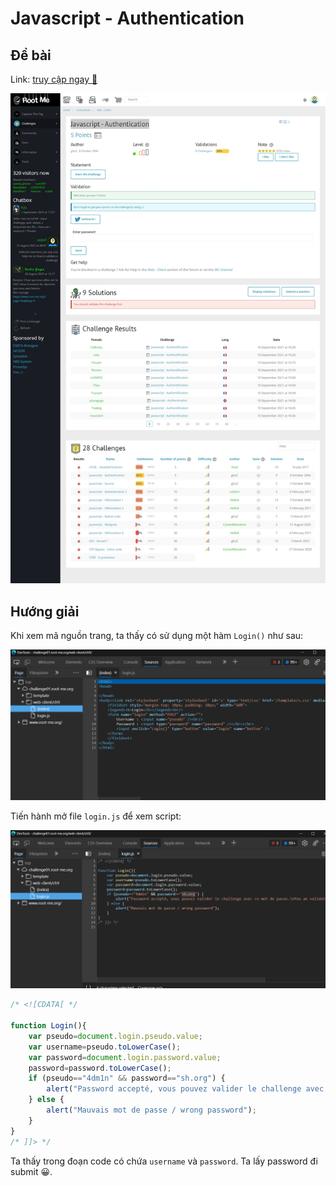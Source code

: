 # Javascript - Authentication

## Đề bài

Link: [truy cập ngay 🔗](http://challenge01.root-me.org/web-client/ch9/)

![](sc.jpeg)

## Hướng giải

Khi xem mã nguồn trang, ta thấy có sử dụng một hàm `Login()` như sau:

![](view-src.png)

Tiến hành mở file `login.js` để xem script:

![](view-js.png)

```javascript
/* <![CDATA[ */

function Login(){
	var pseudo=document.login.pseudo.value;
	var username=pseudo.toLowerCase();
	var password=document.login.password.value;
	password=password.toLowerCase();
	if (pseudo=="4dm1n" && password=="sh.org") {
	    alert("Password accepté, vous pouvez valider le challenge avec ce mot de passe.\nYou an validate the challenge using this password.");
	} else { 
	    alert("Mauvais mot de passe / wrong password"); 
	}
}
/* ]]> */ 
```

Ta thấy trong đoạn code có chứa `username` và `password`. Ta lấy password đi submit 😀.